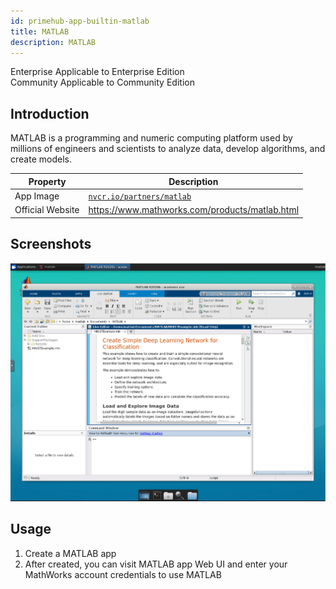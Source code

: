 ```yaml
---
id: primehub-app-builtin-matlab
title: MATLAB
description: MATLAB
---
```

<div class="label-sect">
  <div class="ee-only tooltip">Enterprise
    <span class="tooltiptext">Applicable to Enterprise Edition</span>
  </div>
  <div class="ce-only tooltip">Community
    <span class="tooltiptext">Applicable to Community Edition</span>
  </div>
</div>

## Introduction

MATLAB is a programming and numeric computing platform used by millions of engineers and scientists to analyze data, develop algorithms, and create models.

Property    | Description
------------|------
App Image | [`nvcr.io/partners/matlab`](https://ngc.nvidia.com/catalog/containers/partners:matlab)
Official Website  | https://www.mathworks.com/products/matlab.html

## Screenshots
![](assets/primehub-app-builtin-matlab.png)

## Usage

1. Create a MATLAB app
1. After created, you can visit MATLAB app Web UI and enter your MathWorks account credentials to use MATLAB
